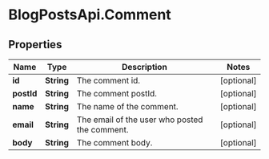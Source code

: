 # BlogPostsApi.Comment

## Properties

Name | Type | Description | Notes
------------ | ------------- | ------------- | -------------
**id** | **String** | The comment id. | [optional] 
**postId** | **String** | The comment postId. | [optional] 
**name** | **String** | The name of the comment. | [optional] 
**email** | **String** | The email of the user who posted the comment. | [optional] 
**body** | **String** | The comment body. | [optional] 


